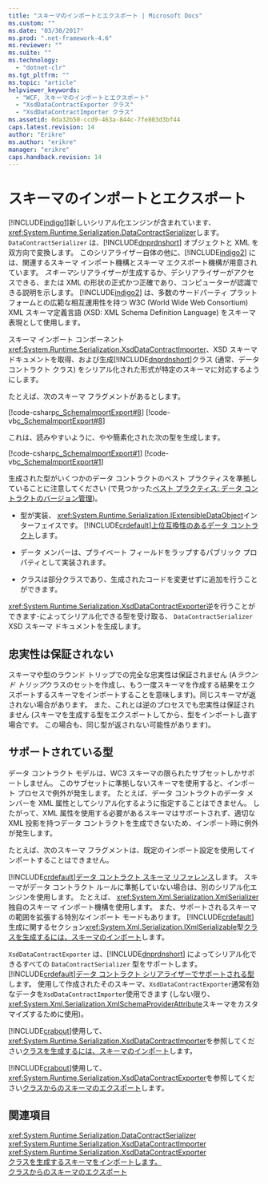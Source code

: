 ```yaml
---
title: "スキーマのインポートとエクスポート | Microsoft Docs"
ms.custom: ""
ms.date: "03/30/2017"
ms.prod: ".net-framework-4.6"
ms.reviewer: ""
ms.suite: ""
ms.technology: 
  - "dotnet-clr"
ms.tgt_pltfrm: ""
ms.topic: "article"
helpviewer_keywords: 
  - "WCF, スキーマのインポートとエクスポート"
  - "XsdDataContractExporter クラス"
  - "XsdDataContractImporter クラス"
ms.assetid: 0da32b50-ccd9-463a-844c-7fe803d3bf44
caps.latest.revision: 14
author: "Erikre"
ms.author: "erikre"
manager: "erikre"
caps.handback.revision: 14
---
```

# スキーマのインポートとエクスポート
[!INCLUDE[indigo1](../../../../includes/indigo1-md.md)]新しいシリアル化エンジンが含まれています、 <xref:System.Runtime.Serialization.DataContractSerializer>します。 `DataContractSerializer` は、[!INCLUDE[dnprdnshort](../../../../includes/dnprdnshort-md.md)] オブジェクトと XML を双方向で変換します。 このシリアライザー自体の他に、[!INCLUDE[indigo2](../../../../includes/indigo2-md.md)] には、関連するスキーマ インポート機構とスキーマ エクスポート機構が用意されています。 *スキーマ*シリアライザーが生成するか、デシリアライザーがアクセスできる、または XML の形状の正式かつ正確であり、コンピューターが認識できる説明を示します。 [!INCLUDE[indigo2](../../../../includes/indigo2-md.md)] は、多数のサードパーティ プラットフォームとの広範な相互運用性を持つ W3C (World Wide Web Consortium) XML スキーマ定義言語 (XSD: XML Schema Definition Language) をスキーマ表現として使用します。  
  
 スキーマ インポート コンポーネント<xref:System.Runtime.Serialization.XsdDataContractImporter>、XSD スキーマ ドキュメントを取得、および生成[!INCLUDE[dnprdnshort](../../../../includes/dnprdnshort-md.md)]クラス (通常、データ コントラクト クラス) をシリアル化された形式が特定のスキーマに対応するようにします。  
  
 たとえば、次のスキーマ フラグメントがあるとします。  
  
 [!code-csharp[c_SchemaImportExport#8](../../../../samples/snippets/csharp/VS_Snippets_CFX/c_schemaimportexport/cs/source.cs#8)]
 [!code-vb[c_SchemaImportExport#8](../../../../samples/snippets/visualbasic/VS_Snippets_CFX/c_schemaimportexport/vb/source.vb#8)]  
  
 これは、読みやすいように、やや簡素化された次の型を生成します。  
  
 [!code-csharp[c_SchemaImportExport#1](../../../../samples/snippets/csharp/VS_Snippets_CFX/c_schemaimportexport/cs/source.cs#1)]
 [!code-vb[c_SchemaImportExport#1](../../../../samples/snippets/visualbasic/VS_Snippets_CFX/c_schemaimportexport/vb/source.vb#1)]  
  
 生成された型がいくつかのデータ コントラクトのベスト プラクティスを準拠していることに注意してください (で見つかった[ベスト プラクティス: データ コントラクトのバージョン管理](../../../../docs/framework/wcf/best-practices-data-contract-versioning.md))。  
  
-   型が実装、 <xref:System.Runtime.Serialization.IExtensibleDataObject>インターフェイスです。 [!INCLUDE[crdefault](../../../../includes/crdefault-md.md)][上位互換性のあるデータ コントラクト](../../../../docs/framework/wcf/feature-details/forward-compatible-data-contracts.md)します。  
  
-   データ メンバーは、プライベート フィールドをラップするパブリック プロパティとして実装されます。  
  
-   クラスは部分クラスであり、生成されたコードを変更せずに追加を行うことができます。  
  
 <xref:System.Runtime.Serialization.XsdDataContractExporter>逆を行うことができます-によってシリアル化できる型を受け取る、 `DataContractSerializer` XSD スキーマ ドキュメントを生成します。  
  
## <a name="fidelity-is-not-guaranteed"></a>忠実性は保証されない  
 スキーマや型のラウンド トリップでの完全な忠実性は保証されません  (A*ラウンド トリップ*クラスのセットを作成し、もう一度スキーマを作成する結果をエクスポートするスキーマをインポートすることを意味します)。同じスキーマが返されない場合があります。 また、これとは逆のプロセスでも忠実性は保証されません  (スキーマを生成する型をエクスポートしてから、型をインポートし直す場合です。 この場合も、同じ型が返されない可能性があります)。  
  
## <a name="supported-types"></a>サポートされている型  
 データ コントラクト モデルは、WC3 スキーマの限られたサブセットしかサポートしません。 このサブセットに準拠しないスキーマを使用すると、インポート プロセスで例外が発生します。 たとえば、データ コントラクトのデータ メンバーを XML 属性としてシリアル化するように指定することはできません。 したがって、XML 属性を使用する必要があるスキーマはサポートされず、適切な XML 投影を持つデータ コントラクトを生成できないため、インポート時に例外が発生します。  
  
 たとえば、次のスキーマ フラグメントは、既定のインポート設定を使用してインポートすることはできません。  
  
 <!-- TODO: review snippet reference [!code[c_SchemaImportExport#9](../../../../samples/snippets/common/VS_Snippets_CFX/c_schemaimportexport/common/source.config#9)]  -->  
  
 [!INCLUDE[crdefault](../../../../includes/crdefault-md.md)][データ コントラクト スキーマ リファレンス](../../../../docs/framework/wcf/feature-details/data-contract-schema-reference.md)します。 スキーマがデータ コントラクト ルールに準拠していない場合は、別のシリアル化エンジンを使用します。 たとえば、 <xref:System.Xml.Serialization.XmlSerializer>独自のスキーマ インポート機構を使用します。 また、サポートされるスキーマの範囲を拡張する特別なインポート モードもあります。 [!INCLUDE[crdefault](../../../../includes/crdefault-md.md)]生成に関するセクション<xref:System.Xml.Serialization.IXmlSerializable>型[クラスを生成するには、スキーマのインポート](../../../../docs/framework/wcf/feature-details/importing-schema-to-generate-classes.md)します。  
  
 `XsdDataContractExporter` は、[!INCLUDE[dnprdnshort](../../../../includes/dnprdnshort-md.md)] によってシリアル化できるすべての `DataContractSerializer` 型をサポートします。 [!INCLUDE[crdefault](../../../../includes/crdefault-md.md)][データ コントラクト シリアライザーでサポートされる型](../../../../docs/framework/wcf/feature-details/types-supported-by-the-data-contract-serializer.md)します。 使用して作成されたそのスキーマ、`XsdDataContractExporter`通常有効なデータを`XsdDataContractImporter`使用できます (しない限り、 <xref:System.Xml.Serialization.XmlSchemaProviderAttribute>スキーマをカスタマイズするために使用)。  
  
 [!INCLUDE[crabout](../../../../includes/crabout-md.md)]使用して、 <xref:System.Runtime.Serialization.XsdDataContractImporter>を参照してください[クラスを生成するには、スキーマのインポート](../../../../docs/framework/wcf/feature-details/importing-schema-to-generate-classes.md)します。  
  
 [!INCLUDE[crabout](../../../../includes/crabout-md.md)]使用して、 <xref:System.Runtime.Serialization.XsdDataContractExporter>を参照してください[クラスからのスキーマのエクスポート](../../../../docs/framework/wcf/feature-details/exporting-schemas-from-classes.md)します。  
  
## <a name="see-also"></a>関連項目  
 <xref:System.Runtime.Serialization.DataContractSerializer>   
 <xref:System.Runtime.Serialization.XsdDataContractImporter>   
 <xref:System.Runtime.Serialization.XsdDataContractExporter>   
 [クラスを生成するスキーマをインポートします。](../../../../docs/framework/wcf/feature-details/importing-schema-to-generate-classes.md)   
 [クラスからのスキーマのエクスポート](../../../../docs/framework/wcf/feature-details/exporting-schemas-from-classes.md)
